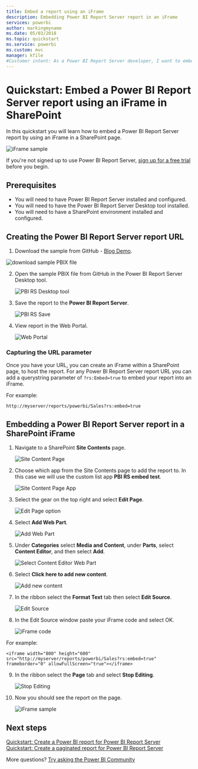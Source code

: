 ```yaml
---
title: Embed a report using an iFrame
description: Embedding Power BI Report Server report in an iFrame 
services: powerbi
author: markingmyname
ms.date: 05/03/2018
ms.topic: quickstart
ms.service: powerbi
ms.custom: mvc
manager: kfile
#Customer intent: As a Power BI Report Server developer, I want to embed my PBI RS reports in an iFrame, so that I can show my reports in other applications.
---
```

# Quickstart: Embed a Power BI Report Server report using an iFrame in SharePoint

In this quickstart you will learn how to embed a Power BI Report Server report by using an iFrame in a SharePoint page.

![iFrame sample](media/quickstart-embed/quickstart_embed_01.png)

If you're not signed up to use Power BI Report Server, [sign up for a free trial](https://powerbi.microsoft.com/en-us/report-server/) before you begin.
## Prerequisites
* You will need to have Power BI Report Server installed and configured.
* You will need to have the Power BI Report Server Desktop tool installed.
* You will need to have a SharePoint environment installed and configured. 

## Creating the Power BI Report Server report URL

1. Download the sample from GitHub - [Blog Demo](https://github.com/Microsoft/powerbi-desktop-samples).

![download sample PBIX file](media/quickstart-embed/quickstart_embed_14.png)

2. Open the sample PBIX file from GitHub in the Power BI Report Server Desktop tool.

    ![PBI RS Desktop tool](media/quickstart-embed/quickstart_embed_02.png)

3. Save the report to the **Power BI Report Server**.

    ![PBI RS Save](media/quickstart-embed/quickstart_embed_03.png)

4. View report in the Web Portal.

    ![Web Portal](media/quickstart-embed/quickstart_embed_04.png)
### Capturing the URL parameter

Once you have your URL, you can create an iFrame within a SharePoint page, to host the report. For any Power BI Report Server report URL you can add a querystring parameter of `?rs:Embed=true` to embed your report into an iFrame.

For example:
```
http://myserver/reports/powerbi/Sales?rs:embed=true
```
## Embedding a Power BI Report Server report in a SharePoint iFrame

1. Navigate to a SharePoint **Site Contents** page.

    ![Site Content Page](media/quickstart-embed/quickstart_embed_05.png)

2. Choose which app from the Site Contents page to add the report to. In this case we will use the custom list app **PBI RS embed test**.

    ![Site Content Page App](media/quickstart-embed/quickstart_embed_06.png)

3. Select the gear on the top right and select **Edit Page**.

    ![Edit Page option](media/quickstart-embed/quickstart_embed_07.png)

4. Select **Add Web Part**.

    ![Add Web Part](media/quickstart-embed/quickstart_embed_08.png)

5. Under **Categories** select **Media and Content**, under **Parts**, select **Content Editor**, and then select **Add**.

    ![Select Content Editor Web Part](media/quickstart-embed/quickstart_embed_09.png)

6. Select **Click here to add new content**.

    ![Add new content](media/quickstart-embed/quickstart_embed_10.png)

7. In the ribbon select the **Format Text** tab then select **Edit Source**.

     ![Edit Source](media/quickstart-embed/quickstart_embed_11.png)

8. In the Edit Source window paste your iFrame code and select OK.

    ![iFrame code](media/quickstart-embed/quickstart_embed_12.png)

For example:
```
<iframe width="800" height="600" src="http://myserver/reports/powerbi/Sales?rs:embed=true" frameborder="0" allowFullScreen="true"></iframe>
```

9. In the ribbon select the **Page** tab and select **Stop Editing**.

    ![Stop Editing](media/quickstart-embed/quickstart_embed_13.png)

10. Now you should see the report on the page.

    ![iFrame sample](media/quickstart-embed/quickstart_embed_01.png)

## Next steps

[Quickstart: Create a Power BI report for Power BI Report Server](quickstart-create-powerbi-report.md)  
[Quickstart: Create a paginated report for Power BI Report Server](quickstart-create-paginated-report.md)  

More questions? [Try asking the Power BI Community](https://community.powerbi.com/) 